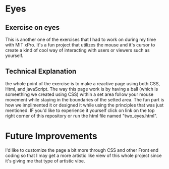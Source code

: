 # Eyes

## Exercise on eyes

This is another one of the exercises that I had to work on during my time with MIT xPro. It's a fun project that utilizes the mouse and it's cursor to create a kind of cool way of interacting with users or viewers such as yourself. 


## Technical Explanation
the whole point of the exercise is to make a reactive page using both CSS, Html, and javaScript.
The way this page work is by having a ball (which is someething we created using CSS) within a set area follow your mouse movement while staying in the 
boundaries of the setted area. The fun part is how we implimented it or designed it while using the principles that was just mentioned. IF you'd like to experience it yourself click on link on the top right corner of this repository or run the html file named "two_eyes.html".  

# Future Improvements
 I'd like to customize the page a bit more through CSS and other Front end coding so that I may get a more artistic like view of this whole project since it's giving me that type of artistic vibe. 



